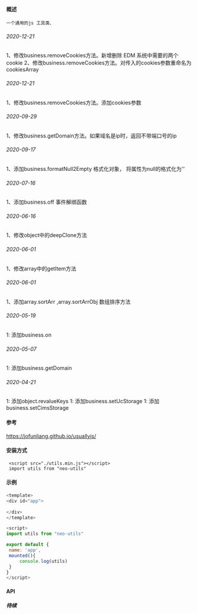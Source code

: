 #### 概述
	一个通用的js 工具类、
###### 2020-12-21
1、修改business.removeCookies方法。新增删除 EDM 系统中需要的两个cookie
2、修改business.removeCookies方法。对传入的cookies参数重命名为cookiesArray

###### 2020-12-21
1、修改business.removeCookies方法。添加cookies参数
###### 2020-09-29
1、修改business.getDomain方法。如果域名是ip时，返回不带端口号的ip

###### 2020-09-17
1、添加business.formatNull2Empty 格式化对象， 将属性为null的格式化为''

###### 2020-07-16
1、添加business.off 事件解绑函数

###### 2020-06-16
1、修改object中的deepClone方法
###### 2020-06-01 
1、修改array中的getItem方法

###### 2020-06-01 
1、添加array.sortArr ,array.sortArrObj 数组排序方法

###### 2020-05-19
1: 添加business.on

###### 2020-05-07
1: 添加business.getDomain

###### 2020-04-21
1: 添加object.revalueKeys
1: 添加business.setUcStorage
1: 添加business.setCimsStorage
	

#### 参考
https://jofunliang.github.io/usuallyjs/


#### 安装方式
     <script src="./utils.min.js"></script>
     import utils from "neo-utils"
    

#### 示例

   ```javascript
<template>
<div id="app">
    
</div>
</template>

<script>
import utils from "neo-utils"

export default {
    name: 'app',
    mounted(){
        console.log(utils)
    }
}
</script>
```
    
#### API
##### 待续

